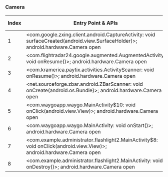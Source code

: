 ### Camera
| Index | Entry Point & APIs | Screen shot | Resource id | Label |
| ------------- | ------------- | ------------- |-------------|-------------|
| 1 | <com.google.zxing.client.android.CaptureActivity: void surfaceCreated(android.view.SurfaceHolder)>; android.hardware.Camera open | ![](D:\COSMOS\output\py\Play_win8\Travel_Local\com.cityaccess.gobull\com.google.zxing.client.android.CaptureActivity.png) |  | |
| 2 | <com.flightradar24.google.augmented.AugmentedActivity: void onResume()>; android.hardware.Camera open | ![](D:\COSMOS\output\py\Play_win8\Travel_Local\com.flightradar24free\com.flightradar24.google.augmented.AugmentedActivity.png) |  | |
| 3 | <com.kramerica.paytix.activities.ActivityScanner: void onResume()>; android.hardware.Camera open | ![](D:\COSMOS\output\py\Play_win8\Travel_Local\com.kramerica.paytix\com.kramerica.paytix.activities.ActivityScanner.png) |  | |
| 4 | <net.sourceforge.zbar.android.ZBarScanner: void onCreate(android.os.Bundle)>; android.hardware.Camera open | ![](D:\COSMOS\output\py\Play_win8\Travel_Local\com.qbiki.gpscoordinates\net.sourceforge.zbar.android.ZBarScanner.png) |  | |
| 5 | <com.waygoapp.waygo.MainActivity$10: void onClick(android.view.View)>; android.hardware.Camera open | ![](D:\COSMOS\output\py\Play_win8\Travel_Local\com.waygoapp.waygo\com.waygoapp.waygo.MainActivity.png) |  | |
| 6 | <com.waygoapp.waygo.MainActivity: void onStart()>; android.hardware.Camera open | ![](D:\COSMOS\output\py\Play_win8\Travel_Local\com.waygoapp.waygo\com.waygoapp.waygo.MainActivity.png) |  | |
| 7 | <com.example.administrator.flashlight2.MainActivity$8: void onClick(android.view.View)>; android.hardware.Camera open | ![](D:\COSMOS\output\py\Play_win8\Travel_Local\coocent.app.tools.led.light.flashlight\com.example.administrator.flashlight2.MainActivity.png) |  | |
| 8 | <com.example.administrator.flashlight2.MainActivity: void onDestroy()>; android.hardware.Camera open | ![](D:\COSMOS\output\py\Play_win8\Travel_Local\coocent.app.tools.light.flashlight\com.example.administrator.flashlight2.MainActivity.png) |  | |
